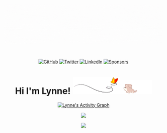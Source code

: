 <p align="center">
	<img src="images/Green Orange Minimalist Food And Beverage Manager LinkedIn Banner.gif" >
</p>
<br>
<p align="center">
	<a href="https://github.com/lynnemunini"><img src="https://img.shields.io/github/followers/lynnemunini.svg?label=GitHub&style=social" alt="GitHub"></a>
	<a href="https://twitter.com/LynneMunini"><img src="https://img.shields.io/twitter/follow/LynneMunini?label=Twitter&style=social" alt="Twitter"></a>
	<a href="https://www.linkedin.com/in/lynne-munini-431571195/"><img src="https://img.shields.io/badge/LinkedIn--_.svg?style=social&logo=linkedin" alt="LinkedIn"></a>
	<a href="https://github.com/sponsors/lynnemunini"><img src="https://img.shields.io/badge/Sponsors--_.svg?style=social&logo=github&logoColor=EA4AAA" alt="Sponsors"></a>
</p>

<h1 align="center">
  Hi I'm Lynne!
  <img src="images/butterfly.gif" width=30%><img src="images/dog.gif" width=20%>
</h1>
<p align="center">  
<a href="https://github.com/Finyasy/github-readme-activity-graph"><img alt="Lynne's Activity Graph" src="https://activity-graph.herokuapp.com/graph?username=lynnemunini&bg_color=1F222E&color=fff6ea&line=fad02c&point=FFFFFF&hide_border=true" /></a>
</p>
<!-- <a href="https://github.com/lynnemunini/github-readme-stats">
  <img align="center" src="https://github-readme-stats.vercel.app/api?username=lynnemunini&show_icons=true&hide=contribs,prs&theme=highcontrast" />
</a> -->
<p align="center">            
<a href="https://github.com/lynnemunini/github-readme-stats">
  <img align="center" src="https://github-readme-streak-stats.herokuapp.com/?user=lynnemunini&ring=fad02c&fire=fad02c&currStreakLabel=fad02c&background=1F222E&hide_border=true&sideNums=fff6ea&sideLabels=fff6ea&dates=fff6ea&currStreakNum=fff6ea" />
</a>
</p>

<p align="center">            
<a href="https://spotify-github-profile.vercel.app/api/view.svg?uid=cw44vx1muv0czb8zgjp36dccb&redirect=true">
  <img align="center" src="https://spotify-github-profile.vercel.app/api/view.svg?uid=cw44vx1muv0czb8zgjp36dccb&cover_image=true&theme=default&bar_color=53b14f&bar_color_cover=false" />
</a>
</p>

<!-- <p align="center">
<a href="https://git.io/streak-stats">
  <img align="center" src="https://spotify-recently-played-readme.vercel.app/api?user=cw44vx1muv0czb8zgjp36dccb" />
</a>
</p> -->
